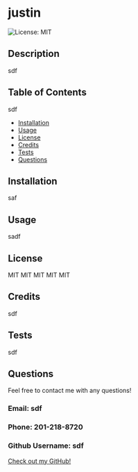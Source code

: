 # justin

![License: MIT](https://img.shields.io/badge/License-MIT-yellow.svg)

## Description 

sdf
  
## Table of Contents

sdf
- [Installation](#installation)
- [Usage](#usage)
- [License](#license)
- [Credits](#credits)
- [Tests](#tests)
- [Questions](#questions)

## Installation

saf

## Usage

sadf

## License

MIT
MIT
MIT
MIT
MIT



## Credits

sdf

## Tests

sdf

## Questions

Feel free to contact me with any questions!

### Email: sdf

### Phone: 201-218-8720

### Github Username: sdf


[Check out my GitHub!](https://github.com/justincanavanmusic/)
